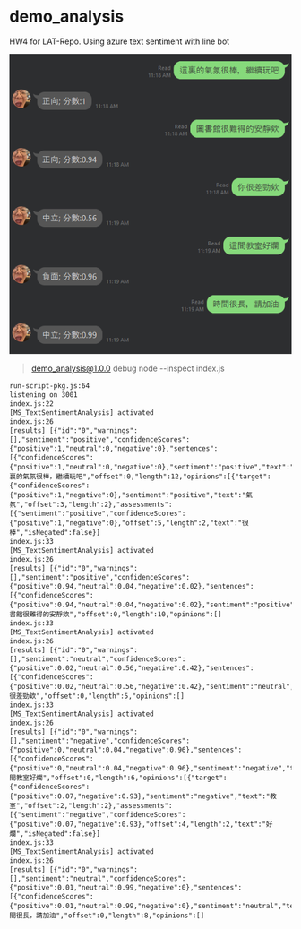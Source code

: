 # demo_analysis
 HW4 for LAT-Repo. Using azure text sentiment with line bot

![Alt text](./Screenshot%202023-05-10%20112235.png)


> demo_analysis@1.0.0 debug
> node --inspect index.js

    run-script-pkg.js:64
    listening on 3001
    index.js:22
    [MS_TextSentimentAnalysis] activated
    index.js:26
    [results] [{"id":"0","warnings":[],"sentiment":"positive","confidenceScores":{"positive":1,"neutral":0,"negative":0},"sentences":[{"confidenceScores":{"positive":1,"neutral":0,"negative":0},"sentiment":"positive","text":"這裏的氣氛很棒，繼續玩吧","offset":0,"length":12,"opinions":[{"target":{"confidenceScores":{"positive":1,"negative":0},"sentiment":"positive","text":"氣氛","offset":3,"length":2},"assessments":[{"sentiment":"positive","confidenceScores":{"positive":1,"negative":0},"offset":5,"length":2,"text":"很棒","isNegated":false}]
    index.js:33
    [MS_TextSentimentAnalysis] activated
    index.js:26
    [results] [{"id":"0","warnings":[],"sentiment":"positive","confidenceScores":{"positive":0.94,"neutral":0.04,"negative":0.02},"sentences":[{"confidenceScores":{"positive":0.94,"neutral":0.04,"negative":0.02},"sentiment":"positive","text":"圖書館很難得的安靜欸","offset":0,"length":10,"opinions":[]
    index.js:33
    [MS_TextSentimentAnalysis] activated
    index.js:26
    [results] [{"id":"0","warnings":[],"sentiment":"neutral","confidenceScores":{"positive":0.02,"neutral":0.56,"negative":0.42},"sentences":[{"confidenceScores":{"positive":0.02,"neutral":0.56,"negative":0.42},"sentiment":"neutral","text":"你很差勁欸","offset":0,"length":5,"opinions":[]
    index.js:33
    [MS_TextSentimentAnalysis] activated
    index.js:26
    [results] [{"id":"0","warnings":[],"sentiment":"negative","confidenceScores":{"positive":0,"neutral":0.04,"negative":0.96},"sentences":[{"confidenceScores":{"positive":0,"neutral":0.04,"negative":0.96},"sentiment":"negative","text":"這間教室好爛","offset":0,"length":6,"opinions":[{"target":{"confidenceScores":{"positive":0.07,"negative":0.93},"sentiment":"negative","text":"教室","offset":2,"length":2},"assessments":[{"sentiment":"negative","confidenceScores":{"positive":0.07,"negative":0.93},"offset":4,"length":2,"text":"好爛","isNegated":false}]
    index.js:33
    [MS_TextSentimentAnalysis] activated
    index.js:26
    [results] [{"id":"0","warnings":[],"sentiment":"neutral","confidenceScores":{"positive":0.01,"neutral":0.99,"negative":0},"sentences":[{"confidenceScores":{"positive":0.01,"neutral":0.99,"negative":0},"sentiment":"neutral","text":"時間很長，請加油","offset":0,"length":8,"opinions":[]